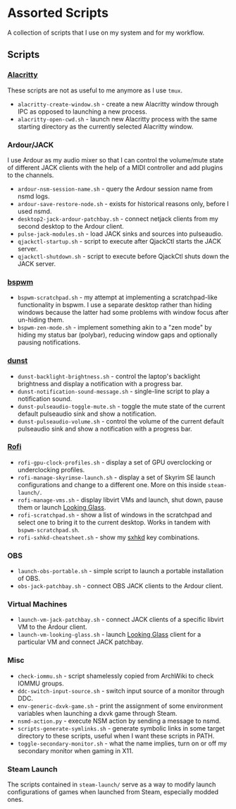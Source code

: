 # Assorted Scripts

A collection of scripts that I use on my system and for my workflow.

## Scripts

### [Alacritty](https://github.com/alacritty/alacritty)

These scripts are not as useful to me anymore as I use `tmux`.

- `alacritty-create-window.sh` - create a new Alacritty window through IPC as
  opposed to launching a new process.
- `alacritty-open-cwd.sh` - launch new Alacritty process with the same starting
  directory as the currently selected Alacritty window.

### Ardour/JACK

I use Ardour as my audio mixer so that I can control the volume/mute state of
different JACK clients with the help of a MIDI controller and add plugins to the
channels.

- `ardour-nsm-session-name.sh` - query the Ardour session name from nsmd logs.
- `ardour-save-restore-node.sh` - exists for historical reasons only, before I
  used nsmd.
- `desktop2-jack-ardour-patchbay.sh` - connect netjack clients from my second
  desktop to the Ardour client.
- `pulse-jack-modules.sh` - load JACK sinks and sources into pulseaudio.
- `qjackctl-startup.sh` - script to execute after QjackCtl starts the JACK
  server.
- `qjackctl-shutdown.sh` - script to execute before QjackCtl shuts down the JACK
  server.

### [bspwm](https://github.com/baskerville/bspwm)

- `bspwm-scratchpad.sh` - my attempt at implementing a scratchpad-like
  functionality in bspwm. I use a separate desktop rather than hiding windows
  because the latter had some problems with window focus after un-hiding them.
- `bspwm-zen-mode.sh` - implement something akin to a "zen mode" by hiding my
  status bar (polybar), reducing window gaps and optionally pausing
  notifications.

### [dunst](https://github.com/dunst-project/dunst)

- `dunst-backlight-brightness.sh` - control the laptop's backlight brightness
  and display a notification with a progress bar.
- `dunst-notification-sound-message.sh` - single-line script to play a
  notification sound.
- `dunst-pulseaudio-toggle-mute.sh` - toggle the mute state of the current
  default pulseaudio sink and show a notification.
- `dunst-pulseaudio-volume.sh` - control the volume of the current default
  pulseaudio sink and show a notification with a progress bar.

### [Rofi](https://github.com/davatorium/rofi)

- `rofi-gpu-clock-profiles.sh` - display a set of GPU overclocking or
  underclocking profiles.
- `rofi-manage-skyrimse-launch.sh` - display a set of Skyrim SE launch
  configurations and change to a different one. More on this inside
  `steam-launch/`.
- `rofi-manage-vms.sh` - display libvirt VMs and launch, shut down, pause them
  or launch [Looking Glass](https://looking-glass.io/).
- `rofi-scratchpad.sh` - show a list of windows in the scratchpad and select one
  to bring it to the current desktop. Works in tandem with
  `bspwm-scratchpad.sh`.
- `rofi-sxhkd-cheatsheet.sh` - show my
  [sxhkd](https://github.com/baskerville/sxhkd) key combinations.

### OBS

- `launch-obs-portable.sh` - simple script to launch a portable installation of
  OBS.
- `obs-jack-patchbay.sh` - connect OBS JACK clients to the Ardour client.

### Virtual Machines

- `launch-vm-jack-patchbay.sh` - connect JACK clients of a specific libvirt VM
  to the Ardour client.
- `launch-vm-looking-glass.sh` - launch [Looking
  Glass](https://looking-glass.io/) client for a particular VM and connect JACK
  patchbay.

### Misc

- `check-iommu.sh` - script shamelessly copied from ArchWiki to check IOMMU
  groups.
- `ddc-switch-input-source.sh` - switch input source of a monitor through DDC.
- `env-generic-dxvk-game.sh` - print the assignment of some environment
  variables when launching a dxvk game through Steam.
- `nsmd-action.py` - execute NSM action by sending a message to nsmd.
- `scripts-generate-symlinks.sh` - generate symbolic links in some target
  directory to these scripts, useful when I want these scripts in PATH.
- `toggle-secondary-monitor.sh` - what the name implies, turn on or off my
  secondary monitor when gaming in X11.

### Steam Launch

The scripts contained in `steam-launch/` serve as a way to modify launch
configurations of games when launched from Steam, especially modded ones.
